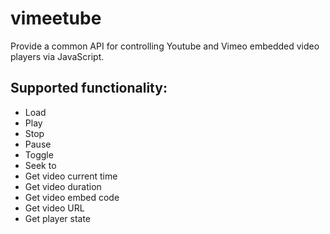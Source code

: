 vimeetube
=========

Provide a common API for controlling Youtube and Vimeo embedded video players via JavaScript.

## Supported functionality:

- Load
- Play
- Stop
- Pause
- Toggle
- Seek to
- Get video current time
- Get video duration
- Get video embed code
- Get video URL
- Get player state

